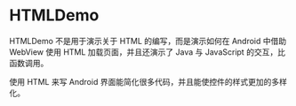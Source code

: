 # HTMLDemo

HTMLDemo 不是用于演示关于 HTML 的编写，而是演示如何在 Android 中借助 WebView 使用 HTML 加载页面，并且还演示了 Java 与 JavaScript 的交互，比函数调用。

使用 HTML 来写 Android 界面能简化很多代码，并且能使控件的样式更加的多样化。
